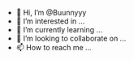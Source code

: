 - 👋 Hi, I’m @Buunnyyy
- 👀 I’m interested in ...
- 🌱 I’m currently learning ...
- 💞️ I’m looking to collaborate on ...
- 📫 How to reach me ...

<!---
Buunnyyy/Buunnyyy is a ✨ special ✨ repository because its `README.md` (this file) appears on your GitHub profile.
You can click the Preview link to take a look at your changes.
--->
